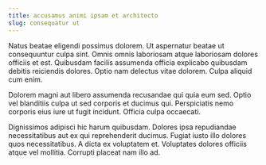 ```yaml
---
title: accusamus animi ipsam et architecto
slug: consequatur ut
---
```


Natus beatae eligendi possimus dolorem. Ut aspernatur beatae ut consequuntur culpa sint. Omnis omnis laboriosam atque laboriosam dolores officiis et est. Quibusdam facilis assumenda officia explicabo quibusdam debitis reiciendis dolores. Optio nam delectus vitae dolorem. Culpa aliquid cum enim.

Dolorem magni aut libero assumenda recusandae qui quia eum sed. Optio vel blanditiis culpa ut sed corporis et ducimus qui. Perspiciatis nemo corporis eius iure ut fugit incidunt. Officia culpa occaecati.

Dignissimos adipisci hic harum quibusdam. Dolores ipsa repudiandae necessitatibus aut ex qui reprehenderit ducimus. Fugiat iusto illo dolores quos necessitatibus. A dicta ex voluptatem et. Voluptates dolores officiis atque vel mollitia. Corrupti placeat nam illo ad.
